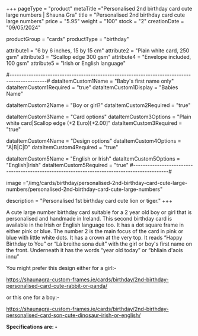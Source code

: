 +++
pageType = "product"
metaTitle ="Personalised 2nd birthday card cute large numbers | Shauna Gra"
title = "Personalised 2nd birthday card cute large numbers"
price = "5.95"
weight = "100"
stock = "2"
creationDate = "09/05/2024"

productGroup = "cards"
productType = "birthday"

attribute1 = "6 by 6 inches, 15 by 15 cm" 
attribute2 = "Plain white card, 250 gsm"
attribute3 = "Scallop edge 300 gsm"
attribute4 = "Envelope included, 100 gsm"
attribute5 = "Irish or English language"

#---------------------------------------------------------------------------------------------#
dataItemCustom1Name = "Baby's first name only"
dataItemCustom1Required = "true"
dataItemCustom1Display = "Babies Name"

dataItemCustom2Name = "Boy or girl?"
dataItemCustom2Required = "true"

dataItemCustom3Name = "Card options"
dataItemCustom3Options = "Plain white card|Scallop edge (+2 Euro)[+2.00]"
dataItemCustom3Required = "true"

dataItemCustom4Name = "Design options"
dataItemCustom4Options = "A|B|C|D"
dataItemCustom4Required = "true"

dataItemCustom5Name = "English or Irish"
dataItemCustom5Options = "English|Irish"
dataItemCustom5Required = "true"
#---------------------------------------------------------------------------------------------#

image ="/img/cards/birthday/personalised-2nd-birthday-card-cute-large-numbers/personalised-2nd-birthday-card-cute-large-numbers"

description = "Personalised 1st birthday card cute lion or tiger."
+++

A cute large number birthday card suitable for a 2 year old boy or girl that is personalised and handmade in Ireland. This second birthday card is available in the Irish or English language too. It has a dot square frame in either pink or blue. The number 2 is the main focus of the card in pink or blue with little white dots. It has a crown at the very top. It reads “Happy Birthday to You” or “Lá breithe sona duit” with the girl or boy's first name on the front. Underneath it has the words “year old today” or “bhliain d'aois innu”

You might prefer this design either for a girl:-

https://shaunagra-custom-frames.ie/cards/birthday/2nd-birthday-personalised-card-cute-rabbit-or-panda/

or this one for a boy:-

https://shaunagra-custom-frames.ie/cards/birthday/2nd-birthday-personalised-card-son-cute-dinosaur-irish-or-english/

**Specifications are: -**
